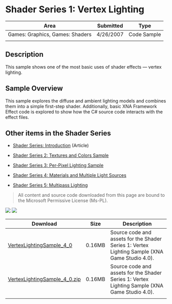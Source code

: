 # Shader Series 1: Vertex Lighting

|Area|Submitted|Type|
|-|-|-|
Games: Graphics, Games: Shaders|4/26/2007|Code Sample
||||

## Description

This sample shows one of the most basic uses of shader effects — vertex lighting.

## Sample Overview

This sample explores the diffuse and ambient lighting models and combines them into a simple first-step shader. Additionally, basic XNA Framework Effect code is explored to show how the C# source code interacts with the effect files.

## Other items in the Shader Series

* [Shader Series: Introduction](https://github.com/simondarksidej/XNAGameStudio/wiki/Shader_Series_Introduction) (Article)

* [Shader Series 2: Textures and Colors Sample](https://github.com/simondarksidej/XNAGameStudio/wiki/Shader_Series_2_Textures_and_Colors)

* [Shader Series 3: Per-Pixel Lighting Sample](https://github.com/simondarksidej/XNAGameStudio/wiki/Shader_Series_3_Per-Pixel_Lighting)

* [Shader Series 4: Materials and Multiple Light Sources](https://github.com/simondarksidej/XNAGameStudio/wiki/Shader_Series_4_Materials_and_Multiple_Light_Sources)

* [Shader Series 5: Multipass Lighting](https://github.com/simondarksidej/XNAGameStudio/wiki/Shader_Series_5_Multipass_Lighting)

> All content and source code downloaded from this page are bound to the Microsoft Permissive License (Ms-PL).

![](https://github.com/simondarksidej/XNAGameStudio/blob/master/Images/XNA_Shader1_VertexLighting_01_small.jpg?raw=true)
![](https://github.com/simondarksidej/XNAGameStudio/blob/master/Images/XNA_Shader1_VertexLighting_02_small.jpg?raw=true)

Download | Size | Description
---|---|---|
[VertexLightingSample_4_0](https://github.com/simondarksidej/XNAGameStudio/tree/master/Samples/VertexLightingSample_4_0) | 0.16MB | Source code and assets for the Shader Series 1: Vertex Lighting Sample (XNA Game Studio 4.0).
[VertexLightingSample_4_0.zip](https://github.com/simondarksidej/XNAGameStudioZips/raw/zips/VertexLightingSample_4_0.zip) | 0.16MB | Source code and assets for the Shader Series 1: Vertex Lighting Sample (XNA Game Studio 4.0).
||||
